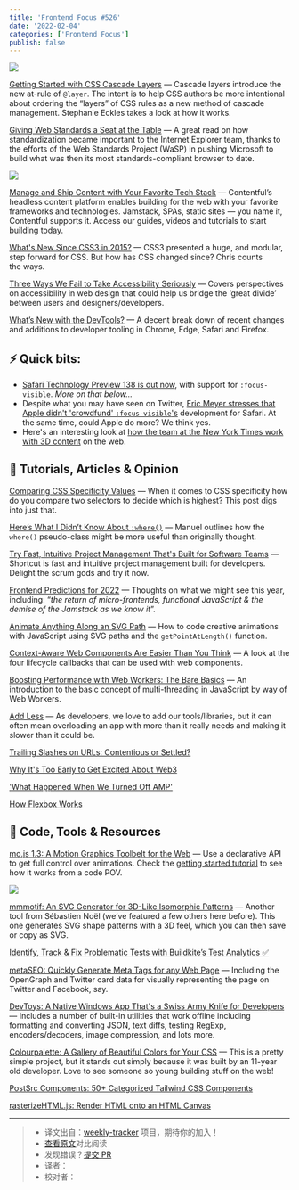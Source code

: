 ```yaml
---
title: 'Frontend Focus #526'
date: '2022-02-04'
categories: ['Frontend Focus']
publish: false
---
```


[![](https://res.cloudinary.com/cpress/image/upload/w_1280,e_sharpen:60/v1643195057/khq1ogbzamvfavh0xfgy.png)](https://frontendfoc.us/link/118971/web)

<!--以上是预览信息，图片一张或限制百字左右，前者优先-->
<!-- more -->

[Getting Started with CSS Cascade Layers](https://frontendfoc.us/link/118971/web "www.smashingmagazine.com") — Cascade layers introduce the new at-rule of `@layer`. The intent is to help CSS authors be more intentional about ordering the “layers” of CSS rules as a new method of cascade management. Stephanie Eckles takes a look at how it works.

[Giving Web Standards a Seat at the Table](https://frontendfoc.us/link/118972/web "thehistoryoftheweb.com") — A great read on how standardization became important to the Internet Explorer team, thanks to the efforts of the Web Standards Project (WaSP) in pushing Microsoft to build what was then its most standards-compliant browser to date.

[![](https://copm.s3.amazonaws.com/6b02d409.png)](https://frontendfoc.us/link/118889/web)

[Manage and Ship Content with Your Favorite Tech Stack](https://frontendfoc.us/link/118889/web "www.contentful.com") — Contentful’s headless content platform enables building for the web with your favorite frameworks and technologies. Jamstack, SPAs, static sites — you name it, Contentful supports it. Access our guides, videos and tutorials to start building today.

[What's New Since CSS3 in 2015?](https://frontendfoc.us/link/118979/web "css-tricks.com") — CSS3 presented a huge, and modular, step forward for CSS. But how has CSS changed since? Chris counts the ways.

[Three Ways We Fail to Take Accessibility Seriously](https://frontendfoc.us/link/118891/web "css-tricks.com") — Covers perspectives on accessibility in web design that could help us bridge the ‘great divide’ between users and designers/developers.

[What’s New with the DevTools?](https://frontendfoc.us/link/118973/web "www.smashingmagazine.com") — A decent break down of recent changes and additions to developer tooling in Chrome, Edge, Safari and Firefox.

## **⚡️ Quick bits:**

*   [Safari Technology Preview 138 is out now](https://frontendfoc.us/link/118974/web), with support for `:focus-visible`. _More on that below..._
*   Despite what you may have seen on Twitter, [Eric Meyer stresses that Apple didn't 'crowdfund' `:focus-visible`'s](https://frontendfoc.us/link/118975/web) development for Safari. At the same time, could Apple do more? We think yes.
*   Here's an interesting look at [how the team at the New York Times work with 3D content](https://frontendfoc.us/link/118976/web) on the web.

## 📙 **Tutorials, Articles & Opinion**

[Comparing CSS Specificity Values](https://frontendfoc.us/link/118978/web "kilianvalkhof.com") — When it comes to CSS specificity how do you compare two selectors to decide which is highest? This post digs into just that.

[Here’s What I Didn’t Know About `:where()`](https://frontendfoc.us/link/118980/web "www.matuzo.at") — Manuel outlines how the `where()` pseudo-class might be more useful than originally thought.

[Try Fast, Intuitive Project Management That's Built for Software Teams](https://frontendfoc.us/link/118890/web "shortcut.com") — Shortcut is fast and intuitive project management built for developers. Delight the scrum gods and try it now.

[Frontend Predictions for 2022](https://frontendfoc.us/link/118981/web "www.jayfreestone.com") — Thoughts on what we might see this year, including: “_the return of micro-frontends, functional JavaScript & the demise of the Jamstack as we know it_”.

[Animate Anything Along an SVG Path](https://frontendfoc.us/link/118982/web "tympanus.net") — How to code creative animations with JavaScript using SVG paths and the `getPointAtLength()` function.

[Context-Aware Web Components Are Easier Than You Think](https://frontendfoc.us/link/118983/web "css-tricks.com") — A look at the four lifecycle callbacks that can be used with web components.

[Boosting Performance with Web Workers: The Bare Basics](https://frontendfoc.us/link/118984/web "blog.bitsrc.io") — An introduction to the basic concept of multi-threading in JavaScript by way of Web Workers.

[Add Less](https://frontendfoc.us/link/118892/web "css-tricks.com") — As developers, we love to add our tools/libraries, but it can often mean overloading an app with more than it really needs and making it slower than it could be.

[Trailing Slashes on URLs: Contentious or Settled?](https://frontendfoc.us/link/118985/web)  

[Why It's Too Early to Get Excited About Web3](https://frontendfoc.us/link/118893/web)  

['What Happened When We Turned Off AMP'](https://frontendfoc.us/link/118894/web)  

[How Flexbox Works](https://frontendfoc.us/link/118986/web)  


## 🔧 **Code, Tools & Resources**

[mo.js 1.3: A Motion Graphics Toolbelt for the Web](https://frontendfoc.us/link/118900/web "mojs.github.io") — Use a declarative API to get full control over animations. Check the [getting started tutorial](https://frontendfoc.us/link/118901/web) to see how it works from a code POV.

[![](https://res.cloudinary.com/cpress/image/upload/w_1280,e_sharpen:60/v1643203777/z6smkyefez4seotvhvub.png)](https://frontendfoc.us/link/118987/web)

[mmmotif: An SVG Generator for 3D-Like Isomorphic Patterns](https://frontendfoc.us/link/118987/web "fffuel.co") — Another tool from Sébastien Noël (we’ve featured a few others here before). This one generates SVG shape patterns with a 3D feel, which you can then save or copy as SVG.

[Identify, Track & Fix Problematic Tests with Buildkite’s Test Analytics ✅](https://frontendfoc.us/link/118902/web "buildkite.com")

[metaSEO: Quickly Generate Meta Tags for any Web Page](https://frontendfoc.us/link/118905/web "metaseo.itsvg.in") — Including the OpenGraph and Twitter card data for visually representing the page on Twitter and Facebook, say.

[DevToys: A Native Windows App That's a Swiss Army Knife for Developers](https://frontendfoc.us/link/118899/web "devtoys.app") — Includes a number of built-in utilities that work offline including formatting and converting JSON, text diffs, testing RegExp, encoders/decoders, image compression, and lots more.

[Colourpalette: A Gallery of Beautiful Colors for Your CSS](https://frontendfoc.us/link/118988/web "colourpalette.xyz") — This is a pretty simple project, but it stands out simply because it was built by an 11-year old developer. Love to see someone so young building stuff on the web!

[PostSrc Components: 50+ Categorized Tailwind CSS Components](https://frontendfoc.us/link/118903/web)  

[rasterizeHTML.js: Render HTML onto an HTML Canvas](https://frontendfoc.us/link/118904/web)  

---
> * 译文出自：[weekly-tracker](https://github.com/FEDarling/weekly-tracker) 项目，期待你的加入！
> * [查看原文](https://frontendfoc.us/issues/526)对比阅读
> * 发现错误？[提交 PR](https://github.com/FEDarling/weekly-tracker/blob/main/weeklys/frontend_focus/526/README.md)
> * 译者：
> * 校对者：
